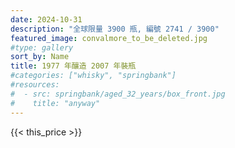 ```yaml
---
date: 2024-10-31
description: "全球限量 3900 瓶, 編號 2741 / 3900"
featured_image: convalmore_to_be_deleted.jpg
#type: gallery
sort_by: Name
title: 1977 年釀造 2007 年裝瓶
#categories: ["whisky", "springbank"]
#resources:
#  - src: springbank/aged_32_years/box_front.jpg
#    title: "anyway"
---
```

{{< this_price >}}
